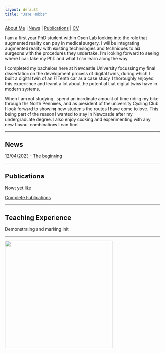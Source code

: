 ```yaml
---
layout: default
title: "Jake Hobbs"
---
```


[About Me](./about) | [News](./news) | [Publications](./publications) | [CV](./cv)


I am a first year PhD student within Open Lab looking into the role that augmented reality can play in medical surgery. I will be integrating augmented reality with existing technologies and techniques to aid surgeons with the procedures they undertake. I’m looking forward to seeing where I can take my PhD and what I can learn along the way.

I completed my bachelors here at Newcastle University focussing my final dissertation on the development process of digital twins, during which I built a digital twin of an F1Tenth car as a case study. I thoroughly enjoyed this experience and learnt a lot about the potential that digital twins have in modern systems.

When I am not studying I spend an inordinate amount of time riding my bike through the North Pennines, and as president of the university Cycling Club I look forward to showing new students the routes I have come to love. This being part of the reason I wanted to stay in Newcastle after my undergraduate degree. I also enjoy cooking and experimenting with any new flavour combinations I can find

---

## News
[12/04/2023 - The beginning](./news/12-04-2023)

---

## Publications

Nowt yet like

[Complete Publications](./publications)

---

## Teaching Experience

Demonstrating and marking init

---


<img style="width:350px;" src="./assets/img/wordcloud.svg"/>
